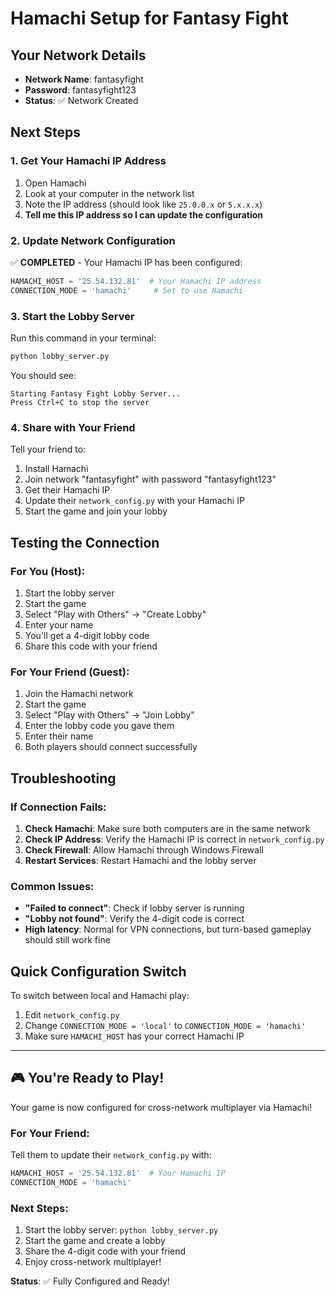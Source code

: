 # Hamachi Setup for Fantasy Fight

## Your Network Details
- **Network Name**: fantasyfight
- **Password**: fantasyfight123
- **Status**: ✅ Network Created

## Next Steps

### 1. Get Your Hamachi IP Address
1. Open Hamachi
2. Look at your computer in the network list
3. Note the IP address (should look like `25.0.0.x` or `5.x.x.x`)
4. **Tell me this IP address so I can update the configuration**

### 2. Update Network Configuration
✅ **COMPLETED** - Your Hamachi IP has been configured:
```python
HAMACHI_HOST = '25.54.132.81'  # Your Hamachi IP address
CONNECTION_MODE = 'hamachi'     # Set to use Hamachi
```

### 3. Start the Lobby Server
Run this command in your terminal:
```bash
python lobby_server.py
```

You should see:
```
Starting Fantasy Fight Lobby Server...
Press Ctrl+C to stop the server
```

### 4. Share with Your Friend
Tell your friend to:
1. Install Hamachi
2. Join network "fantasyfight" with password "fantasyfight123"
3. Get their Hamachi IP
4. Update their `network_config.py` with your Hamachi IP
5. Start the game and join your lobby

## Testing the Connection

### For You (Host):
1. Start the lobby server
2. Start the game
3. Select "Play with Others" → "Create Lobby"
4. Enter your name
5. You'll get a 4-digit lobby code
6. Share this code with your friend

### For Your Friend (Guest):
1. Join the Hamachi network
2. Start the game
3. Select "Play with Others" → "Join Lobby"
4. Enter the lobby code you gave them
5. Enter their name
6. Both players should connect successfully

## Troubleshooting

### If Connection Fails:
1. **Check Hamachi**: Make sure both computers are in the same network
2. **Check IP Address**: Verify the Hamachi IP is correct in `network_config.py`
3. **Check Firewall**: Allow Hamachi through Windows Firewall
4. **Restart Services**: Restart Hamachi and the lobby server

### Common Issues:
- **"Failed to connect"**: Check if lobby server is running
- **"Lobby not found"**: Verify the 4-digit code is correct
- **High latency**: Normal for VPN connections, but turn-based gameplay should still work fine

## Quick Configuration Switch

To switch between local and Hamachi play:
1. Edit `network_config.py`
2. Change `CONNECTION_MODE = 'local'` to `CONNECTION_MODE = 'hamachi'`
3. Make sure `HAMACHI_HOST` has your correct Hamachi IP

---

## 🎮 You're Ready to Play!

Your game is now configured for cross-network multiplayer via Hamachi!

### For Your Friend:
Tell them to update their `network_config.py` with:
```python
HAMACHI_HOST = '25.54.132.81'  # Your Hamachi IP
CONNECTION_MODE = 'hamachi'
```

### Next Steps:
1. Start the lobby server: `python lobby_server.py`
2. Start the game and create a lobby
3. Share the 4-digit code with your friend
4. Enjoy cross-network multiplayer!

**Status**: ✅ Fully Configured and Ready! 